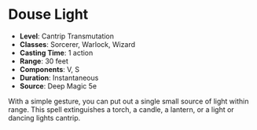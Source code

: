 # Douse Light

- **Level**: Cantrip Transmutation
- **Classes**: Sorcerer, Warlock, Wizard
- **Casting Time**: 1 action
- **Range**: 30 feet
- **Components**: V, S
- **Duration**: Instantaneous
- **Source**: Deep Magic 5e

With a simple gesture, you can put out a single small source of light within range. This spell extinguishes a torch, a candle, a lantern, or a light or dancing lights cantrip.

